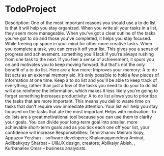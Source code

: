 # TodoProject
Description:
One of the most important reasons you should use a to do list is that it will help you stay organized. When you write all your tasks in a list, they seem more manageable. When you've got a clear outline of the tasks you've got to do and those you've completed, it helps you stay focused. While freeing up space in your mind for other more creative tasks.
When you complete a task, you can cross it off your list. This gives you a sense of progress and achievement. something you'll lack if you're always rushing from one task to the next. If you feel a sense of achievement, it spurs you on and motivates you to keep moving forward. 
But that's not the only benefit of a to do list. Here are a few more: 
Improves your memory: A to do list acts as an external memory aid. It’s only possible to hold a few pieces of information at one time. Keep a to do list and you'll be able to keep track of everything, rather than just a few of the tasks you need to do your to do list will also reinforce the information, which makes it less likely you're going to forget something 
Increases productivity: A to do list allows you to prioritize the tasks that are more important. This means you deli to waste time on tasks that don't require vow immediate attention. Your list will help you stay focused on the tasks that ate the most important 
Helps with motivation: To do lists are a great motivational tool because you can use them to clarify your goals. You can divide your long-term goal Into smaller. more achievable short-term goals and as you tick each one off your list, your confidence will increase
Responsibilities: Temirzhanov Meiram Sopy, Appazov Yerzhan – software developers; Khalamagamedova Aminat, Adilbekkyzy Sharbat – UI&UX design, creators; Abilkaiyr Abish, , Kurbanaliev Omar – business analysists.
